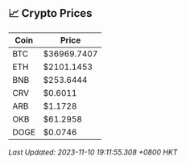 ## 📈 Crypto Prices

| Coin | Price |
| ---- | ----- |
| BTC | $36969.7407 |
| ETH | $2101.1453 |
| BNB | $253.6444 |
| CRV | $0.6011 |
| ARB | $1.1728 |
| OKB | $61.2958 |
| DOGE | $0.0746 |

_Last Updated: 2023-11-10 19:11:55.308 +0800 HKT_